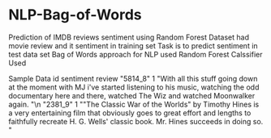 # NLP-Bag-of-Words
Prediction of IMDB reviews sentiment using Random Forest
Dataset had movie review and it sentiment in training set
Task is to predict sentiment in test data set
Bag of Words approach for NLP used
Random Forest Calssifier Used

Sample Data
id	sentiment	review 
"5814_8"	1	"With all this stuff going down at the moment with MJ i've started listening to his music, watching the odd documentary here and there, watched The Wiz and watched Moonwalker again. "\n
"2381_9"	1	"\"The Classic War of the Worlds\" by Timothy Hines is a very entertaining film that obviously goes to great effort and lengths to faithfully recreate H. G. Wells' classic book. Mr. Hines succeeds in doing so. "
